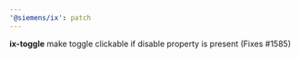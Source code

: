 ```yaml
---
'@siemens/ix': patch
---
```


**ix-toggle** make toggle clickable if disable property is present (Fixes #1585)

